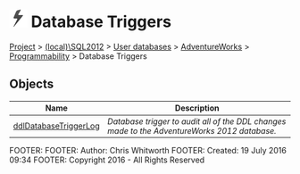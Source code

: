 
# ![Database Triggers](../../../../../Images/DdlTrigger32.png) Database Triggers

[Project](../../../../../index.md) > [(local)\\SQL2012](../../../../index.md) > [User databases](../../../index.md) > [AdventureWorks](../../index.md) > [Programmability](../index.md) > Database Triggers

## <a name="#objects"></a>Objects

| Name | Description |
|---|---|
| [ddlDatabaseTriggerLog](ddlDatabaseTriggerLog.md) | _Database trigger to audit all of the DDL changes made to the AdventureWorks 2012 database._ |

FOOTER: FOOTER: Author:  Chris Whitworth
FOOTER: Created: 19 July 2016 09:34
FOOTER: Copyright 2016 - All Rights Reserved

